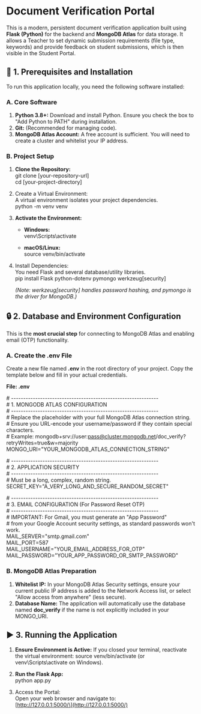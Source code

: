 # **Document Verification Portal**

This is a modern, persistent document verification application built using **Flask (Python)** for the backend and **MongoDB Atlas** for data storage. It allows a Teacher to set dynamic submission requirements (file type, keywords) and provide feedback on student submissions, which is then visible in the Student Portal.

## **🚀 1\. Prerequisites and Installation**

To run this application locally, you need the following software installed:

### **A. Core Software**

1. **Python 3.8+:** Download and install Python. Ensure you check the box to "Add Python to PATH" during installation.  
2. **Git:** (Recommended for managing code).  
3. **MongoDB Atlas Account:** A free account is sufficient. You will need to create a cluster and whitelist your IP address.

### **B. Project Setup**

1. **Clone the Repository:**  
   git clone \[your-repository-url\]  
   cd \[your-project-directory\]

2. Create a Virtual Environment:  
   A virtual environment isolates your project dependencies.  
   python \-m venv venv

3. **Activate the Environment:**  
   * **Windows:**  
     venv\\Scripts\\activate

   * **macOS/Linux:**  
     source venv/bin/activate

4. Install Dependencies:  
   You need Flask and several database/utility libraries.  
   pip install Flask python-dotenv pymongo werkzeug\[security\]

   *(Note: werkzeug\[security\] handles password hashing, and pymongo is the driver for MongoDB.)*

## **🔒 2\. Database and Environment Configuration**

This is the **most crucial step** for connecting to MongoDB Atlas and enabling email (OTP) functionality.

### **A. Create the .env File**

Create a new file named **.env** in the root directory of your project. Copy the template below and fill in your actual credentials.

**File: .env**

\# \-------------------------------------------------------------  
\# 1\. MONGODB ATLAS CONFIGURATION  
\# \-------------------------------------------------------------  
\# Replace the placeholder with your full MongoDB Atlas connection string.  
\# Ensure you URL-encode your username/password if they contain special characters.  
\# Example: mongodb+srv://user:pass@cluster.mongodb.net/doc\_verify?retryWrites=true\&w=majority  
MONGO\_URI="YOUR\_MONGODB\_ATLAS\_CONNECTION\_STRING"

\# \-------------------------------------------------------------  
\# 2\. APPLICATION SECURITY  
\# \-------------------------------------------------------------  
\# Must be a long, complex, random string.  
SECRET\_KEY="A\_VERY\_LONG\_AND\_SECURE\_RANDOM\_SECRET"

\# \-------------------------------------------------------------  
\# 3\. EMAIL CONFIGURATION (For Password Reset OTP)  
\# \-------------------------------------------------------------  
\# IMPORTANT: For Gmail, you must generate an "App Password"   
\# from your Google Account security settings, as standard passwords won't work.  
MAIL\_SERVER="smtp.gmail.com"  
MAIL\_PORT=587  
MAIL\_USERNAME="YOUR\_EMAIL\_ADDRESS\_FOR\_OTP"  
MAIL\_PASSWORD="YOUR\_APP\_PASSWORD\_OR\_SMTP\_PASSWORD"

### **B. MongoDB Atlas Preparation**

1. **Whitelist IP:** In your MongoDB Atlas Security settings, ensure your current public IP address is added to the Network Access list, or select "Allow access from anywhere" (less secure).  
2. **Database Name:** The application will automatically use the database named **doc\_verify** if the name is not explicitly included in your MONGO\_URI.

## **▶️ 3\. Running the Application**

1. **Ensure Environment is Active:** If you closed your terminal, reactivate the virtual environment: source venv/bin/activate (or venv\\Scripts\\activate on Windows).  
2. **Run the Flask App:**  
   python app.py

3. Access the Portal:  
   Open your web browser and navigate to:  
   \[http://127.0.0.1:5000/\](http://127.0.0.1:5000/)  
